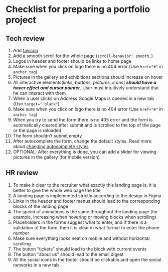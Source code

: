 # Checklist for preparing a portfolio project

## Tech review

1. Add [favicon](http://joxi.ru/1A5kM0lI4nBB3m)
2. Add a smooth scroll for the whole page (`scroll-behavior: smooth;`)
3. Logos in header and footer should be links to home page
4. Make sure when you click on logo there is no 404 error (Use `href="#"` in `anchor tag`)
5. Pictures in the gallery and exhibitions sections should increase on hover
6. All interactive elements(_links, buttons, pictures, icons_) **_should have a hover effect and cursor pointer_**. User must intuitively understand that he can interact with them
7. When a user clicks on Address Google Maps is opened in a new tab (Use `target="_blank"`)
8. Make sure when you click on logo there is no 404 error (Use `href="#"` in `anchor tag`)
9. When you try to send the form there is no 405 error and the form is automatically cleared after submit and is scrolled to the top of the page or the page is reloaded
10. The form shouldn’t submit empty
11. After autocomplete the form, change the default styles. Read more about [changing autocomplete styles](https://css-tricks.com/snippets/css/change-autocomplete-styles-webkit-browsers/)
12. OPTIONAL: After everything is done, you can add a slider for viewing pictures in the gallery (for mobile version)

## HR review

1. To make it clear to the recruiter what exactly this landing page is, it is better to give the whole web page the title
2. A landing page is implemented strictly according to the design in Figma
3. Links in the header and footer menus should lead to the corresponding blocks of the landing page
4. The speed of animations is the same throughout the landing page (for example, increasing when hovering or moving blocks when scrolling)
5. Placeholders in the forms suggest what to enter, and if there is a validation of the form, then it is clear in what format to enter the phone number
6. Make sure everything looks neat on mobile and without horizontal scrolling
7. The button "tickets" should lead to the block with current events
8. The button "about us" should lead to the email digest
9. All the social icons in the footer should be clickable and open the social networks in a new tab
